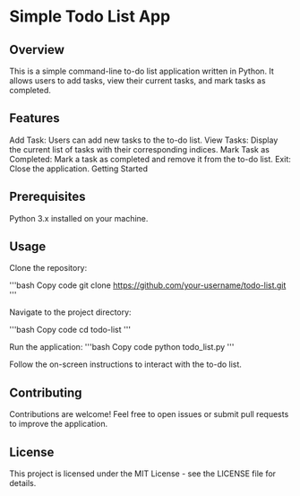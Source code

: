 # Simple Todo List App

## Overview

This is a simple command-line to-do list application written in Python. It allows users to add tasks, view their current tasks, and mark tasks as completed.

## Features

Add Task: Users can add new tasks to the to-do list.
View Tasks: Display the current list of tasks with their corresponding indices.
Mark Task as Completed: Mark a task as completed and remove it from the to-do list.
Exit: Close the application.
Getting Started

## Prerequisites
Python 3.x installed on your machine.

## Usage

Clone the repository:

'''bash
Copy code
git clone https://github.com/your-username/todo-list.git
'''

Navigate to the project directory:

'''bash
Copy code
cd todo-list
'''


Run the application:
'''bash
Copy code
python todo_list.py
'''

Follow the on-screen instructions to interact with the to-do list.

## Contributing

Contributions are welcome! Feel free to open issues or submit pull requests to improve the application.

## License

This project is licensed under the MIT License - see the LICENSE file for details.
